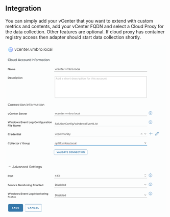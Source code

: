
## Integration
You can simply add your vCenter that you want to extend with custom metrics and contents, add your vCenter FQDN and select a Cloud Proxy for the data collection. Other features are optional. If cloud proxy has container registry access then adapter should start data collection shortly.

![Adapter-Topology](assets/screenshots/Adapter_Account_Integration.png)

